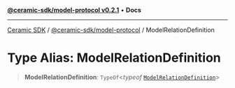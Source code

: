[**@ceramic-sdk/model-protocol v0.2.1**](../README.md) • **Docs**

***

[Ceramic SDK](../../../README.md) / [@ceramic-sdk/model-protocol](../README.md) / ModelRelationDefinition

# Type Alias: ModelRelationDefinition

> **ModelRelationDefinition**: `TypeOf`\<*typeof* [`ModelRelationDefinition`](../variables/ModelRelationDefinition.md)\>
